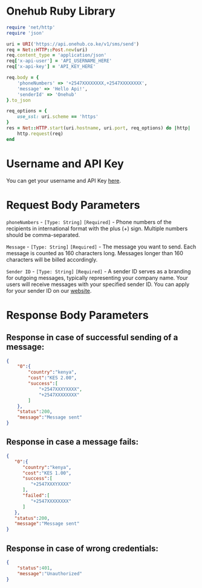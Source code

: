 # Onehub Ruby Library
```ruby
require 'net/http'
require 'json'

uri = URI('https://api.onehub.co.ke/v1/sms/send')
req = Net::HTTP::Post.new(uri)
req.content_type = 'application/json'
req['x-api-user'] = 'API_USERNAME_HERE'
req['x-api-key'] = 'API_KEY_HERE'

req.body = {
    'phoneNumbers' => '+2547XXXXXXXX,+2547XXXXXXXX',
    'message' => 'Hello Api!',
    'senderId' => 'Onehub'
}.to_json

req_options = {
    use_ssl: uri.scheme == 'https'
}
res = Net::HTTP.start(uri.hostname, uri.port, req_options) do |http|
    http.request(req)
end
```
# Username and API Key
You can get your username and API Key [here](https://dashboard.onehub.co.ke/account/0/user/signup).
# Request Body Parameters
`phoneNumbers` - `[Type: String]` `[Required]` - Phone numbers of the recipients in international format with the plus (+) sign. Multiple numbers should be comma-separated.

`Message` - `[Type: String]` `[Required]` - The message you want to send. Each message is counted as 160 characters long. Messages longer than 160 characters will be billed accordingly.

`Sender ID` - `[Type: String]` `[Required]` - A sender ID serves as a branding for outgoing messages, typically representing your company name. Your users will receive messages with your specified sender ID. You can apply for your sender ID on our [website](https://onehub.co.ke/).
# Response Body Parameters
## Response in case of successful sending of a message:
```json
{
    "0":{
        "country":"kenya",
        "cost":"KES 2.00",
        "success":[
            "+2547XXXYXXXX",
            "+2547XXXXXXXX"
        ]
    },
    "status":200,
    "message":"Message sent"
}
```
## Response in case a message fails:
```json
{
   "0":{
      "country":"kenya",
      "cost":"KES 1.00",
      "success":[
         "+2547XXXYXXXX"
      ],
      "failed":[
         "+2547XXXXXXXX"
      ]
   },
   "status":200,
   "message":"Message sent"
}
```
## Response in case of wrong credentials:
```json
{
    "status":401,
    "message":"Unauthorized"
}
```
